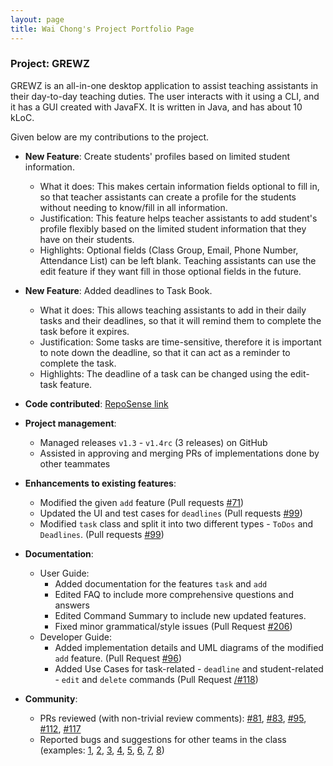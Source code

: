 ```yaml
---
layout: page
title: Wai Chong's Project Portfolio Page
---
```


### Project: GREWZ

GREWZ is an all-in-one desktop application to assist teaching assistants in their day-to-day teaching duties.
The user interacts with it using a CLI, and it has a GUI created with JavaFX. It is written in Java, and has about 10 kLoC.

Given below are my contributions to the project.

* **New Feature**: Create students' profiles based on limited student information.
  * What it does: This makes certain information fields optional to fill in, so that teacher assistants can create a profile for the students without needing to know/fill in all information.
  * Justification: This feature helps teacher assistants to add student's profile flexibly based on the limited student information that they have on their students.
  * Highlights: Optional fields (Class Group, Email, Phone Number, Attendance List) can be left blank. Teaching assistants can use the edit feature if they want fill in those optional fields in the future.

* **New Feature**: Added deadlines to Task Book.
  * What it does: This allows teaching assistants to add in their daily tasks and their deadlines, so that it will remind them to complete the task before it expires.
  * Justification: Some tasks are time-sensitive, therefore it is important to note down the deadline, so that it can act as a reminder to complete the task.
  * Highlights: The deadline of a task can be changed using the edit-task feature.

* **Code contributed**: [RepoSense link](https://nus-cs2103-ay2223s1.github.io/tp-dashboard/?search=whysochong&sort=groupTitle&sortWithin=title&timeframe=commit&mergegroup=&groupSelect=groupByRepos&breakdown=true&checkedFileTypes=docs~functional-code~test-code~other&since=2022-09-16&tabOpen=true&tabType=authorship&zFR=false&tabAuthor=Evande1&tabRepo=AY2223S1-CS2103T-W12-4%2Ftp%5Bmaster%5D&authorshipIsMergeGroup=false&authorshipFileTypes=docs&authorshipIsBinaryFileTypeChecked=false&authorshipIsIgnoredFilesChecked=false)

* **Project management**:
  * Managed releases `v1.3` - `v1.4rc` (3 releases) on GitHub
  * Assisted in approving and merging PRs of implementations done by other teammates

* **Enhancements to existing features**:
  * Modified the given `add` feature (Pull requests [\#71](https://github.com/AY2223S1-CS2103T-W12-4/tp/pull/71))
  * Updated the UI and test cases for `deadlines` (Pull requests [\#99](https://github.com/AY2223S1-CS2103T-W12-4/tp/pull/99))
  * Modified `task` class and split it into two different types - `ToDos` and `Deadlines`. (Pull requests [\#99](https://github.com/AY2223S1-CS2103T-W12-4/tp/pull/99))

* **Documentation**:
  * User Guide:
    * Added documentation for the features `task` and `add`
    * Edited FAQ to include more comprehensive questions and answers
    * Edited Command Summary to include new updated features.
    * Fixed minor grammatical/style issues (Pull Request [\#206](https://github.com/AY2223S1-CS2103T-W12-4/tp/pull/206))
  * Developer Guide:
    * Added implementation details and UML diagrams of the modified `add` feature. (Pull Request [\#96](https://github.com/AY2223S1-CS2103T-W12-4/tp/pull/96))
    * Added Use Cases for task-related - `deadline` and student-related - `edit` and `delete` commands (Pull Request [/#118](https://github.com/AY2223S1-CS2103T-W12-4/tp/pull/118))

* **Community**:
  * PRs reviewed (with non-trivial review comments): [\#81](https://github.com/AY2223S1-CS2103T-W12-4/tp/pull/81), [\#83](https://github.com/AY2223S1-CS2103T-W12-4/tp/pull/83), [\#95](https://github.com/AY2223S1-CS2103T-W12-4/tp/pull/95), [\#112](https://github.com/AY2223S1-CS2103T-W12-4/tp/pull/112), [\#117](https://github.com/AY2223S1-CS2103T-W12-4/tp/pull/117)
  * Reported bugs and suggestions for other teams in the class (examples: [1](https://github.com/Whysochong/ped/issues/9), [2](https://github.com/Whysochong/ped/issues/7), [3](https://github.com/Whysochong/ped/issues/6), [4](https://github.com/Whysochong/ped/issues/5), [5](https://github.com/Whysochong/ped/issues/4), [6](https://github.com/Whysochong/ped/issues/3), [7](https://github.com/Whysochong/ped/issues/2), [8](https://github.com/Whysochong/ped/issues/1))
